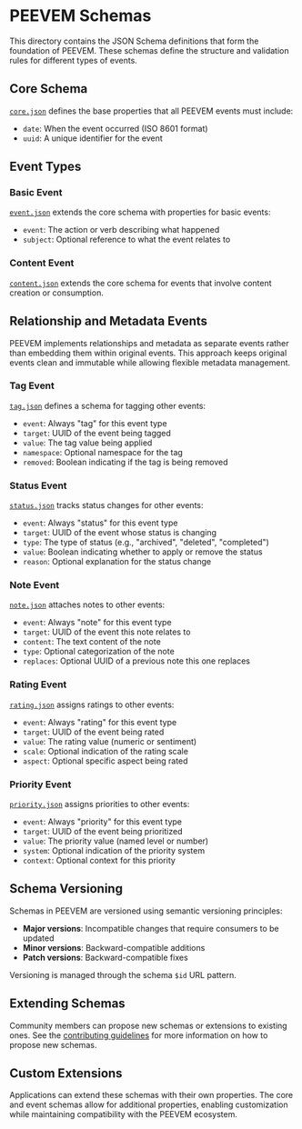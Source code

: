 # PEEVEM Schemas

This directory contains the JSON Schema definitions that form the foundation of PEEVEM. These schemas define the structure and validation rules for different types of events.

## Core Schema

[`core.json`](core.json) defines the base properties that all PEEVEM events must include:

- `date`: When the event occurred (ISO 8601 format)
- `uuid`: A unique identifier for the event

## Event Types

### Basic Event

[`event.json`](event.json) extends the core schema with properties for basic events:

- `event`: The action or verb describing what happened
- `subject`: Optional reference to what the event relates to

### Content Event

[`content.json`](content.json) extends the core schema for events that involve content creation or consumption.

## Relationship and Metadata Events

PEEVEM implements relationships and metadata as separate events rather than embedding them within original events. This approach keeps original events clean and immutable while allowing flexible metadata management.

### Tag Event

[`tag.json`](tag.json) defines a schema for tagging other events:

- `event`: Always "tag" for this event type
- `target`: UUID of the event being tagged
- `value`: The tag value being applied
- `namespace`: Optional namespace for the tag
- `removed`: Boolean indicating if the tag is being removed

### Status Event

[`status.json`](status.json) tracks status changes for other events:

- `event`: Always "status" for this event type
- `target`: UUID of the event whose status is changing
- `type`: The type of status (e.g., "archived", "deleted", "completed")
- `value`: Boolean indicating whether to apply or remove the status
- `reason`: Optional explanation for the status change

### Note Event

[`note.json`](note.json) attaches notes to other events:

- `event`: Always "note" for this event type
- `target`: UUID of the event this note relates to
- `content`: The text content of the note
- `type`: Optional categorization of the note
- `replaces`: Optional UUID of a previous note this one replaces

### Rating Event

[`rating.json`](rating.json) assigns ratings to other events:

- `event`: Always "rating" for this event type
- `target`: UUID of the event being rated
- `value`: The rating value (numeric or sentiment)
- `scale`: Optional indication of the rating scale
- `aspect`: Optional specific aspect being rated

### Priority Event

[`priority.json`](priority.json) assigns priorities to other events:

- `event`: Always "priority" for this event type
- `target`: UUID of the event being prioritized
- `value`: The priority value (named level or number)
- `system`: Optional indication of the priority system
- `context`: Optional context for this priority

## Schema Versioning

Schemas in PEEVEM are versioned using semantic versioning principles:

- **Major versions**: Incompatible changes that require consumers to be updated
- **Minor versions**: Backward-compatible additions
- **Patch versions**: Backward-compatible fixes

Versioning is managed through the schema `$id` URL pattern.

## Extending Schemas

Community members can propose new schemas or extensions to existing ones. See the [contributing guidelines](../CONTRIBUTING.md) for more information on how to propose new schemas.

## Custom Extensions

Applications can extend these schemas with their own properties. The core and event schemas allow for additional properties, enabling customization while maintaining compatibility with the PEEVEM ecosystem.
